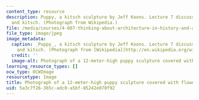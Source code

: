 ```yaml
---
content_type: resource
description: Puppy, a kitsch sculpture by Jeff Koons. Lecture 7 discusses avant-garde
  and kitsch. (Photograph from Wikipedia.)
file: /media/courses/4-607-thinking-about-architecture-in-history-and-at-present-fall-2009/5a3c7f26365cadc0a5bf85242e070f92_4-607f09-th.jpg
file_type: image/jpeg
image_metadata:
  caption: _Puppy_, a kitsch sculpture by Jeff Koons. Lecture 7 discusses avant-garde
    and kitsch. (Photograph from [Wikipedia](http://en.wikipedia.org/wiki/File:Bilbao_Jeff_Koons_Puppy.jpg).)
  credit: ''
  image-alt: Photograph of a 12-meter-high puppy sculpture covered with flowers.
learning_resource_types: []
ocw_type: OCWImage
resourcetype: Image
title: Photograph of a 12-meter-high puppy sculpture covered with flowers
uid: 5a3c7f26-365c-adc0-a5bf-85242e070f92
---
```

